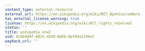 ```yaml
---
content_type: external-resource
external_url: https://en.wikipedia.org/wiki/MIT_OpenCourseWare
has_external_license_warning: true
license: https://en.wikipedia.org/wiki/All_rights_reserved
status: ''
title: wikipedia ocw2
uid: 8c8b489f-0015-4b30-8d5b-0ef04a1296e7
wayback_url: ''
---
```

